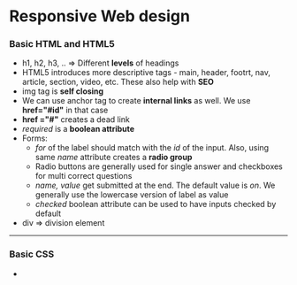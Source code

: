 # Responsive Web design

### Basic HTML and HTML5
- h1, h2, h3, .. => Different __levels__ of headings
- HTML5 introduces more descriptive tags - main, header, footrt, nav, article, section, video, etc. These also help with __SEO__
- img tag is __self closing__
- We can use anchor tag to create __internal links__ as well. We use __href="#id"__ in that case
- __href ="#"__ creates a dead link
- _required_ is a __boolean attribute__
-  Forms:
	- _for_ of the label should match with the _id_ of the input. Also, using same 	_name_ attribute creates a __radio group__
	- Radio buttons are generally used for single answer and checkboxes for multi correct questions
	- _name, value_ get submitted at the end. The default value is _on_. We generally use the lowercase version of label as value
	- _checked_ boolean attribute can be used to have inputs checked by default
- div => division element 
---
### Basic CSS
- 
<!--stackedit_data:
eyJoaXN0b3J5IjpbNDM3ODU2MDk1XX0=
-->